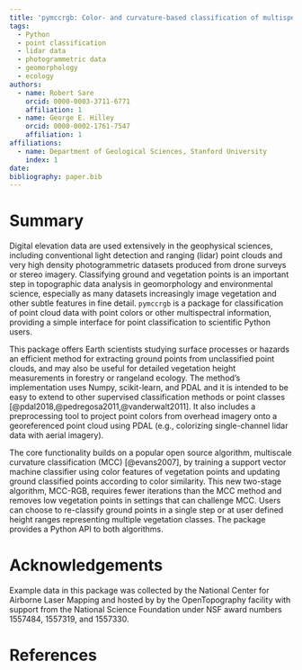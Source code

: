 ```yaml
---
title: 'pymccrgb: Color- and curvature-based classification of multispectral point clouds in Python'
tags:
  - Python
  - point classification
  - lidar data
  - photogrammetric data
  - geomorphology
  - ecology
authors:
  - name: Robert Sare
    orcid: 0000-0003-3711-6771
    affiliation: 1
  - name: George E. Hilley
    orcid: 0000-0002-1761-7547
    affiliation: 1
affiliations:
  - name: Department of Geological Sciences, Stanford University
    index: 1          
date: 
bibliography: paper.bib
---
```


# Summary

Digital elevation data are used extensively in the geophysical
sciences, including conventional light detection and ranging (lidar) point
clouds and very high density photogrammetric datasets produced from
drone surveys or stereo imagery. Classifying ground and vegetation
points is an important step in topographic data analysis in geomorphology and
environmental science, especially as many datasets increasingly image vegetation and other subtle features in fine detail. `pymccrgb` is a package for classification of point cloud data with point colors or other multispectral information, providing a simple interface for point classification to scientific Python users.

This package offers Earth scientists studying surface processes or hazards an efficient
method for extracting ground points from unclassified point clouds, and
may also be useful for detailed vegetation height measurements in forestry or
rangeland ecology. The method’s implementation uses Numpy, scikit-learn, and
PDAL and it is intended to be easy to extend to other supervised classification
methods or point classes [@pdal2018,@pedregosa2011,@vanderwalt2011]. It also
includes a preprocessing tool to project point colors from overhead imagery
onto a georeferenced point cloud using PDAL (e.g., colorizing single-channel lidar data with aerial imagery).

The core functionality builds on a popular open source algorithm, multiscale curvature
classification (MCC) [@evans2007], by training a support vector machine
classifier using color features of vegetation points and updating ground
classified points according to color similarity. This new two-stage algorithm,
MCC-RGB, requires fewer iterations than the MCC method and removes low vegetation points in settings that can challenge MCC. Users can choose to re-classify ground points in a single step or at user defined height ranges representing multiple vegetation classes. The package provides a Python API to both algorithms.

# Acknowledgements

Example data in this package was collected by the National Center for
Airborne Laser Mapping and hosted by by the OpenTopography facility with
support from the National Science Foundation under NSF award numbers
1557484, 1557319, and 1557330.

# References


